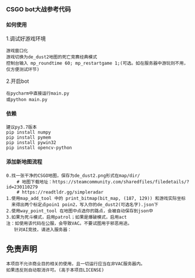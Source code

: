 ### CSGO bot大战参考代码

#### 如何使用

1.调试好游戏环境

    游戏窗口化
    游戏切换为de_dust2地图的死亡竞赛经典模式
    控制台输入 mp_roundtime 60; mp_restartgame 1;(可选。如在服务器中游玩则不用，仅方便测试环节)

2.开启bot

    在pycharm中直接运行main.py
    或python main.py



#### 依赖
    建议py3.7版本
    pip install numpy
    pip install pymem
    pip install pywin32
    pip install opencv-python
    
#### 添加新地图流程
    
    0.找一张干净的CSGO地图，保存为de_dust2.png形式在map/dir/ 
        # 地图下载地址：https://steamcommunity.com/sharedfiles/filedetails/?id=230110279
        # https://readtldr.gg/simpleradar
    1.使用map_add_tool 中的 print_bitmap(bit_map, (187, 129)) 和游戏实际坐标
      来得出两个标定点poin1 poin2，写入你的de_dust2(可选名字).json下
    2.使用way_point_tool 在地图中点选你的路点，会被自动保存到json中
    3.如果为死斗模式，启用patrol；如果是爆破模式，启用act
    注：如使用该代码在公服，会导致VAC。不要试图用于邪恶用途。
       针对AI竞技，请进入服务器：
## 免责声明
    本项目不允许商业目的相关的使用，且一切运行应当在非VAC服务器内。
    如果违反则自动取消许可。(高于本项目LICENSE)
